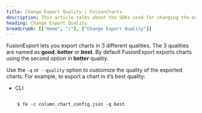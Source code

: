 ```yaml
---
title: Change Export Quality | FusionCharts
description: This article talks about the SDKs used for changing the export type of a chart.
heading: Change Export Quality
breadcrumb: [["Home", "/"], ["Change Export Quality"]]
---
```


FusionExport lets you export charts in 3 different qualities. The 3 qualities are named as **good**, **better** or **best**. By default FusionExport exports charts using the second option in **better** quality.

Use the `-q` or `--quality` option to customize the quality of the exported charts. For example, to export a chart in it’s best quality:

<div class="code-wrapper">
<ul class="code-tabs extra-tabs">
    <li class="active"><a data-toggle="cli">CLI</a></li>
</ul>

<div class="tab-content">
<div class="tab cli-tab active">
<pre><code class="custom-hlc language-bash">
	$ fe -c column_chart_config.json -q best
</code></pre>
</div>
    
